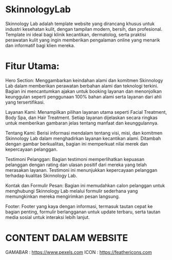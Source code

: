 # SkinnologyLab
Skinnology Lab adalah template website yang dirancang khusus untuk industri kesehatan kulit, dengan tampilan modern, bersih, dan profesional. Template ini ideal bagi klinik kecantikan, dermatolog, serta praktisi perawatan kulit yang ingin memberikan pengalaman online yang menarik dan informatif bagi klien mereka.

# Fitur Utama:
Hero Section: Menggambarkan keindahan alami dan komitmen Skinnology Lab dalam memberikan perawatan berbahan alami dan teknologi terkini. Bagian ini mencantumkan ajakan untuk booking layanan dan menonjolkan keunggulan seperti penggunaan 100% bahan alami serta layanan dari ahli yang tersertifikasi.

Layanan Kami: Menampilkan pilihan layanan utama seperti Facial Treatment, Body Spa, dan Hair Treatment. Setiap layanan dijelaskan secara ringkas untuk memberikan gambaran jelas tentang manfaat dan keunggulannya.

Tentang Kami: Berisi informasi mendalam tentang visi, misi, dan komitmen Skinnology Lab dalam menghadirkan layanan kecantikan alami. Ditambah dengan gambar berkualitas, bagian ini memperkuat nilai merek dan kepercayaan pelanggan.

Testimoni Pelanggan: Bagian testimoni memperlihatkan kepuasan pelanggan dengan rating dan ulasan positif dari mereka yang telah merasakan layanan. Testimoni ini menunjukkan kepercayaan pelanggan terhadap kualitas Skinnology Lab.

Kontak dan Formulir Pesan: Bagian ini memudahkan calon pelanggan untuk menghubungi Skinnology Lab melalui formulir sederhana yang memungkinkan mereka mengirimkan pesan langsung.

Footer: Footer yang kaya dengan informasi, termasuk tautan cepat ke bagian penting, formulir berlangganan untuk update terbaru, serta tautan media sosial untuk interaksi lebih lanjut.

# CONTENT DALAM WEBSITE
GAMABAR : https://www.pexels.com
ICON : https://feathericons.com
